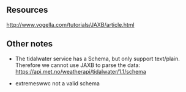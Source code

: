 
## Resources

http://www.vogella.com/tutorials/JAXB/article.html

## Other notes

* The tidalwater service has a Schema, but only support text/plain. Therefore we cannot use JAXB to
  parse the data: https://api.met.no/weatherapi/tidalwater/1.1/schema
  
* extremeswwc not a valid schema

